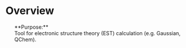 # Overview
   <ol>
   **Purpose:** <br>
   Tool for electronic structure theory (EST) calculation (e.g. Gaussian, QChem). <br>
   
  
